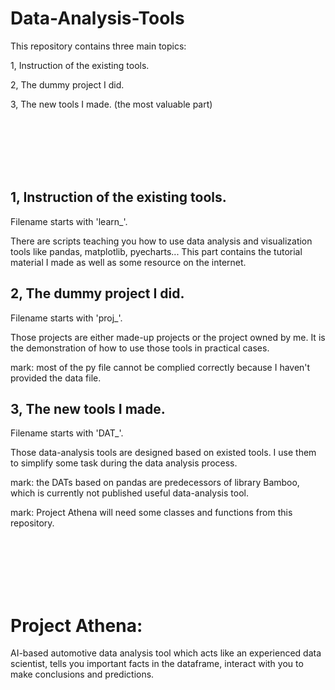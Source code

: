 # Data-Analysis-Tools

This repository contains three main topics:

  1, Instruction of the existing tools. 
  
  2, The dummy project I did.
  
  3, The new tools I made. (the most valuable part)

<br/>
<br/>
<br/>
<br/>
<br/>


## 1, Instruction of the existing tools.

Filename starts with 'learn_'.

There are scripts teaching you how to use data analysis and visualization tools like pandas, matplotlib, pyecharts...  This part contains the tutorial material I made as well as some resource on the internet.

## 2, The dummy project I did.

Filename starts with 'proj_'.

Those projects are either made-up projects or the project owned by me. It is the demonstration of how to use those tools in practical cases. 

mark: most of the py file cannot be complied correctly because I haven't provided the data file.

## 3, The new tools I made.

Filename starts with 'DAT_'.

Those data-analysis tools are designed based on existed tools. I use them to simplify some task during the data analysis process.

mark: the DATs based on pandas are predecessors of library Bamboo, which is currently not published useful data-analysis tool.

mark: Project Athena will need some classes and functions from this repository.



<br/>
<br/>
<br/>
<br/>
<br/>



# Project Athena: 
AI-based automotive data analysis tool which acts like an experienced data scientist, tells you important facts in the dataframe, interact with you to make conclusions and predictions.





